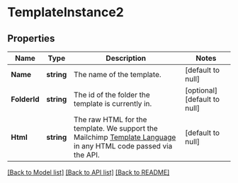 # TemplateInstance2

## Properties
Name | Type | Description | Notes
------------ | ------------- | ------------- | -------------
**Name** | **string** | The name of the template. | [default to null]
**FolderId** | **string** | The id of the folder the template is currently in. | [optional] [default to null]
**Html** | **string** | The raw HTML for the template. We  support the Mailchimp [Template Language](https://mailchimp.com/help/getting-started-with-mailchimps-template-language/) in any HTML code passed via the API. | [default to null]

[[Back to Model list]](../README.md#documentation-for-models) [[Back to API list]](../README.md#documentation-for-api-endpoints) [[Back to README]](../README.md)


